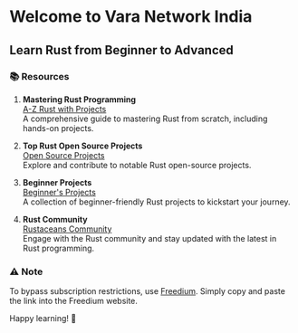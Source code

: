 # Welcome to Vara Network India

## Learn Rust from Beginner to Advanced

### 📚 Resources

1. **Mastering Rust Programming**  
   [A-Z Rust with Projects](https://medium.com/@luishrsoares/list/mastering-rust-programming-06763d788b6e)  
   A comprehensive guide to mastering Rust from scratch, including hands-on projects.

2. **Top Rust Open Source Projects**  
   [Open Source Projects](https://web3.career/learn-web3/top-rust-open-source-projects)  
   Explore and contribute to notable Rust open-source projects.

3. **Beginner Projects**  
   [Beginner's Projects](https://eleftheriabatsou.medium.com/)  
   A collection of beginner-friendly Rust projects to kickstart your journey.

4. **Rust Community**  
   [Rustaceans Community](https://medium.com/rustaceans)  
   Engage with the Rust community and stay updated with the latest in Rust programming.

### ⚠️ Note

To bypass subscription restrictions, use [Freedium](https://freedium.cfd/). Simply copy and paste the link into the Freedium website.

Happy learning! 🚀
